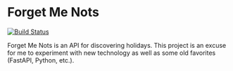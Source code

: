 # Forget Me Nots

[![Build Status](https://github.com/ben-nathanson/forget-me-nots/actions/workflows/unit_tests.yaml/badge.svg)](https://github.com/ben-nathanson/forget-me-nots/actions/workflows/unit_tests.yaml)

Forget Me Nots is an API for discovering holidays. This project is an excuse for me to
experiment with new technology as well as some old favorites (FastAPI, Python, etc.).
